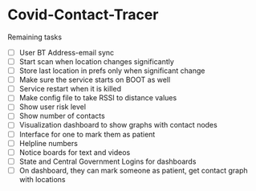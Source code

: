 # Covid-Contact-Tracer
Remaining tasks
- [ ] User BT Address-email sync
- [ ] Start scan when location changes significantly
- [ ] Store last location in prefs only when significant change
- [ ] Make sure the service starts on BOOT as well
- [ ] Service restart when it is killed
- [ ] Make config file to take RSSI to distance values
- [ ] Show user risk level
- [ ] Show number of contacts
- [ ] Visualization dashboard to show graphs with contact nodes
- [ ] Interface for one to mark them as patient
- [ ] Helpline numbers
- [ ] Notice boards for text and videos
- [ ] State and Central Government Logins for dashboards
- [ ] On dashboard, they can mark someone as patient, get contact graph with locations
